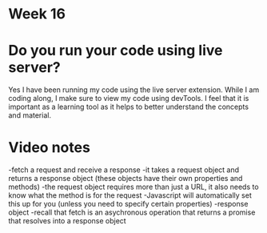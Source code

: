 # Week 16

# Do you run your code using live server? 

Yes I have been running my code using the live server extension. While I am coding along, I make sure to view my code using devTools. I feel that it is important as a learning tool as it helps to better understand the concepts and material. 

# Video notes
-fetch a request and receive a response
-it takes a request object and returns a response object (these objects have their own properties and methods)
-the request object requires more than just a URL, it also needs to know what the method is for the request
-Javascript will automatically set this up for you (unless you need to specify certain properties)
-response object
-recall that fetch is an asychronous operation that returns a promise that resolves into a response object